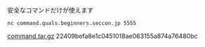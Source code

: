 安全なコマンドだけが使えます

```
nc command.quals.beginners.seccon.jp 5555
```

[command.tar.gz](https://sbc2022-secconbeginnersctf-2022-prod.s3.isk01.sakurastorage.jp/production/Command/command.tar.gz) 22409befa8e1c0451018ae063155a874a76480bc
